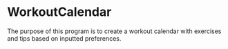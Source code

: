 # WorkoutCalendar
The purpose of this program is to create a workout calendar with exercises and tips based on inputted preferences.
